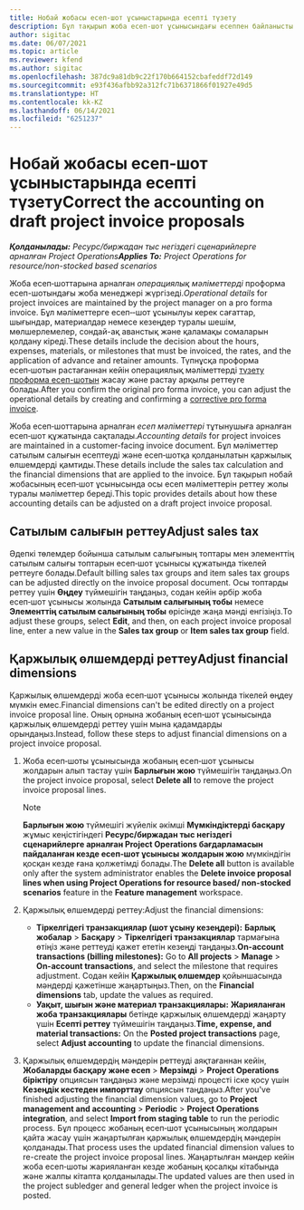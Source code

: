 ```yaml
---
title: Нобай жобасы есеп‑шот ұсыныстарында есепті түзету
description: Бұл тақырып жоба есеп-шот ұсынысындағы есеппен байланысты ақпаратты қалай түзетуге болатындығын түсіндіреді.
author: sigitac
ms.date: 06/07/2021
ms.topic: article
ms.reviewer: kfend
ms.author: sigitac
ms.openlocfilehash: 387dc9a81db9c22f170b664152cbafeddf72d149
ms.sourcegitcommit: e93f436afbb92a312fc71b6371866f01927e49d5
ms.translationtype: HT
ms.contentlocale: kk-KZ
ms.lasthandoff: 06/14/2021
ms.locfileid: "6251237"
---
```

# <a name="correct-the-accounting-on-draft-project-invoice-proposals"></a><span data-ttu-id="bfcbf-103">Нобай жобасы есеп‑шот ұсыныстарында есепті түзету</span><span class="sxs-lookup"><span data-stu-id="bfcbf-103">Correct the accounting on draft project invoice proposals</span></span>

<span data-ttu-id="bfcbf-104">_**Қолданылады:** Ресурс/биржадан тыс негіздегі сценарийлерге арналған Project Operations_</span><span class="sxs-lookup"><span data-stu-id="bfcbf-104">_**Applies To:** Project Operations for resource/non-stocked based scenarios_</span></span>

<span data-ttu-id="bfcbf-105">Жоба есеп‑шоттарына арналған *операциялық мәліметтерді* проформа есеп-шотындағы жоба менеджері жүргізеді.</span><span class="sxs-lookup"><span data-stu-id="bfcbf-105">*Operational details* for project invoices are maintained by the project manager on a pro forma invoice.</span></span> <span data-ttu-id="bfcbf-106">Бұл мәліметтерге есеп‑‑шот ұсынылуы керек сағаттар, шығындар, материалдар немесе кезеңдер туралы шешім, мөлшерлемелер, сондай-ақ аванстық және қаламақы сомаларын қолдану кіреді.</span><span class="sxs-lookup"><span data-stu-id="bfcbf-106">These details include the decision about the hours, expenses, materials, or milestones that must be invoiced, the rates, and the application of advance and retainer amounts.</span></span> <span data-ttu-id="bfcbf-107">Түпнұсқа проформа есеп‑шотын растағаннан кейін операциялық мәліметтерді [түзету проформа есеп-шотын](../proforma-invoicing/corrective-invoices.md) жасау және растау арқылы реттеуге болады.</span><span class="sxs-lookup"><span data-stu-id="bfcbf-107">After you confirm the original pro forma invoice, you can adjust the operational details by creating and confirming a [corrective pro forma invoice](../proforma-invoicing/corrective-invoices.md).</span></span>

<span data-ttu-id="bfcbf-108">Жоба есеп‑шоттарына арналған *есеп мәліметтері* тұтынушыға арналған есеп‑шот құжатында сақталады.</span><span class="sxs-lookup"><span data-stu-id="bfcbf-108">*Accounting details* for project invoices are maintained in a customer-facing invoice document.</span></span> <span data-ttu-id="bfcbf-109">Бұл мәліметтер сатылым салығын есептеуді және есеп‑шотқа қолданылатын қаржылық өлшемдерді қамтиды.</span><span class="sxs-lookup"><span data-stu-id="bfcbf-109">These details include the sales tax calculation and the financial dimensions that are applied to the invoice.</span></span> <span data-ttu-id="bfcbf-110">Бұл тақырып нобай жобасының есеп‑шот ұсынысында осы есеп мәліметтерін реттеу жолы туралы мәліметтер береді.</span><span class="sxs-lookup"><span data-stu-id="bfcbf-110">This topic provides details about how these accounting details can be adjusted on a draft project invoice proposal.</span></span>

## <a name="adjust-sales-tax"></a><span data-ttu-id="bfcbf-111">Сатылым салығын реттеу</span><span class="sxs-lookup"><span data-stu-id="bfcbf-111">Adjust sales tax</span></span>

<span data-ttu-id="bfcbf-112">Әдепкі төлемдер бойынша сатылым салығының топтары мен элементтің сатылым салығы топтарын есеп‑шот ұсынысы құжатында тікелей реттеуге болады.</span><span class="sxs-lookup"><span data-stu-id="bfcbf-112">Default billing sales tax groups and item sales tax groups can be adjusted directly on the invoice proposal document.</span></span> <span data-ttu-id="bfcbf-113">Осы топтарды реттеу үшін **Өңдеу** түймешігін таңдаңыз, содан кейін әрбір жоба есеп‑шот ұсынысы жолында **Сатылым салығының тобы** немесе **Элементтің сатылым салығының тобы** өрісінде жаңа мәнді енгізіңіз.</span><span class="sxs-lookup"><span data-stu-id="bfcbf-113">To adjust these groups, select **Edit**, and then, on each project invoice proposal line, enter a new value in the **Sales tax group** or **Item sales tax group** field.</span></span>

## <a name="adjust-financial-dimensions"></a><span data-ttu-id="bfcbf-114">Қаржылық өлшемдерді реттеу</span><span class="sxs-lookup"><span data-stu-id="bfcbf-114">Adjust financial dimensions</span></span>

<span data-ttu-id="bfcbf-115">Қаржылық өлшемдерді жоба есеп‑шот ұсынысы жолында тікелей өңдеу мүмкін емес.</span><span class="sxs-lookup"><span data-stu-id="bfcbf-115">Financial dimensions can't be edited directly on a project invoice proposal line.</span></span> <span data-ttu-id="bfcbf-116">Оның орнына жобаның есеп‑шот ұсынысында қаржылық өлшемдерді реттеу үшін мына қадамдарды орындаңыз.</span><span class="sxs-lookup"><span data-stu-id="bfcbf-116">Instead, follow these steps to adjust financial dimensions on a project invoice proposal.</span></span>

1. <span data-ttu-id="bfcbf-117">Жоба есеп‑шоты ұсынысында жобаның есеп‑шот ұсынысы жолдарын алып тастау үшін **Барлығын жою** түймешігін таңдаңыз.</span><span class="sxs-lookup"><span data-stu-id="bfcbf-117">On the project invoice proposal, select **Delete all** to remove the project invoice proposal lines.</span></span>

    > [!NOTE]
    > <span data-ttu-id="bfcbf-118">**Барлығын жою** түймешігі жүйелік әкімші **Мүмкіндіктерді басқару** жұмыс кеңістігіндегі **Ресурс/биржадан тыс негіздегі сценарийлерге арналған Project Operations бағдарламасын пайдаланған кезде есеп‑шот ұсынысы жолдарын жою** мүмкіндігін қосқан кезде ғана қолжетімді болады.</span><span class="sxs-lookup"><span data-stu-id="bfcbf-118">The **Delete all** button is available only after the system administrator enables the **Delete invoice proposal lines when using Project Operations for resource based/ non-stocked scenarios** feature in the **Feature management** workspace.</span></span>

2. <span data-ttu-id="bfcbf-119">Қаржылық өлшемдерді реттеу:</span><span class="sxs-lookup"><span data-stu-id="bfcbf-119">Adjust the financial dimensions:</span></span>

    - <span data-ttu-id="bfcbf-120">**Тіркелгідегі транзакциялар (шот ұсыну кезеңдері):** **Барлық жобалар** \> **Басқару** \> **Тіркелгідегі транзакциялар** тармағына өтіңіз және реттеуді қажет ететін кезеңді таңдаңыз.</span><span class="sxs-lookup"><span data-stu-id="bfcbf-120">**On-account transactions (billing milestones):** Go to **All projects** \> **Manage** \> **On-account transactions**, and select the milestone that requires adjustment.</span></span> <span data-ttu-id="bfcbf-121">Содан кейін **Қаржылық өлшемдер** қойыншасында мәндерді қажетінше жаңартыңыз.</span><span class="sxs-lookup"><span data-stu-id="bfcbf-121">Then, on the **Financial dimensions** tab, update the values as required.</span></span>
    - <span data-ttu-id="bfcbf-122">**Уақыт, шығын және материал транзакциялары:** **Жарияланған жоба транзакциялары** бетінде қаржылық өлшемдерді жаңарту үшін **Есепті реттеу** түймешігін таңдаңыз.</span><span class="sxs-lookup"><span data-stu-id="bfcbf-122">**Time, expense, and material transactions:** On the **Posted project transactions** page, select **Adjust accounting** to update the financial dimensions.</span></span>

3. <span data-ttu-id="bfcbf-123">Қаржылық өлшемдердің мәндерін реттеуді аяқтағаннан кейін, **Жобаларды басқару және есеп** \> **Мерзімді** \> **Project Operations біріктіру** опциясын таңдаңыз және мерзімді процесті іске қосу үшін **Кезеңдік кестеден импорттау** опциясын таңдаңыз.</span><span class="sxs-lookup"><span data-stu-id="bfcbf-123">After you've finished adjusting the financial dimension values, go to **Project management and accounting** \> **Periodic** \> **Project Operations integration**, and select **Import from staging table** to run the periodic process.</span></span> <span data-ttu-id="bfcbf-124">Бұл процесс жобаның есеп‑шот ұсынысының жолдарын қайта жасау үшін жаңартылған қаржылық өлшемдердің мәндерін қолданады.</span><span class="sxs-lookup"><span data-stu-id="bfcbf-124">That process uses the updated financial dimension values to re-create the project invoice proposal lines.</span></span> <span data-ttu-id="bfcbf-125">Жаңартылған мәндер кейін жоба есеп‑шоты жарияланған кезде жобаның қосалқы кітабында және жалпы кітапта қолданылады.</span><span class="sxs-lookup"><span data-stu-id="bfcbf-125">The updated values are then used in the project subledger and general ledger when the project invoice is posted.</span></span>
